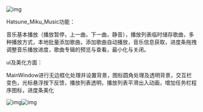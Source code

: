 ![img](file:///C:/Users/ASUS/AppData/Local/Packages/oice_16_974fa576_32c1d314_391/AC/Temp/msohtmlclip1/01/clip_image002.jpg)

Hatsune_Miku_Music功能：

音乐基本播放（播放暂停，上一曲，下一曲，静音），播放列表临时储存歌曲，多种播放方式，本地批量添加歌曲，添加歌曲自动播放，音乐信息获取，进度条拖拽调整音乐播放进度，歌曲专辑的预览与查看，最小化与关闭。

 

ui及美化方面：

MainWindow进行无边框化处理并设置背景，图标圆角处理及透明背景，交互栏变色，光标悬浮按下反馈，播放列表透明，播放列表平滑出入动画，增加任务栏程序图标，进度条美化

![img](file:///C:/Users/ASUS/AppData/Local/Packages/oice_16_974fa576_32c1d314_391/AC/Temp/msohtmlclip1/01/clip_image002.jpg)![img](file:///C:/Users/ASUS/AppData/Local/Packages/oice_16_974fa576_32c1d314_391/AC/Temp/msohtmlclip1/01/clip_image004.jpg)